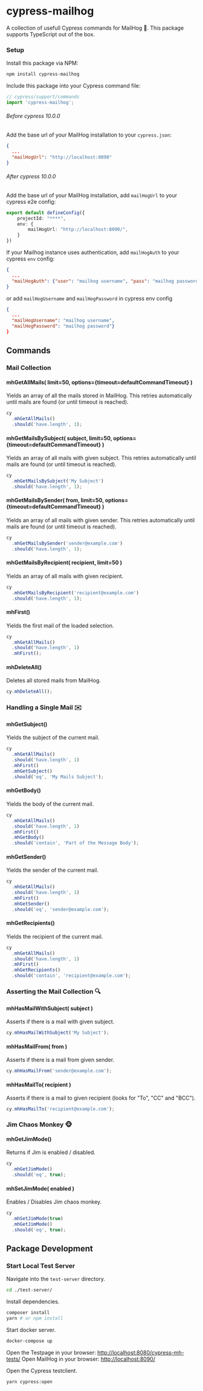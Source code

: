 # cypress-mailhog

A collection of usefull Cypress commands for MailHog 🐗.
This package supports TypeScript out of the box. 

### Setup

Install this package via NPM:

```bash
npm install cypress-mailhog
```

Include this package into your Cypress command file:

```JavaScript
// cypress/support/commands
import 'cypress-mailhog';
```

###### Before cypress 10.0.0

Add the base url of your MailHog installation to your `cypress.json`:

```json
{
  ...
  "mailHogUrl": "http://localhost:8090"
}
```

###### After cypress 10.0.0

Add the base url of your MailHog installation, add `mailHogUrl` to your cypress e2e config:

```typescript
export default defineConfig({
    projectId: "****",
    env: { 
        mailHogUrl: "http://localhost:8090/",
    }
})
```

If your Mailhog instance uses authentication, add `mailHogAuth` to your cypress `env` config:

```json
{
  ...
  "mailHogAuth": {"user": "mailhog username", "pass": "mailhog password"}
}
```

or add `mailHogUsername` and `mailHogPassword` in cypress env config
```json
{
  ...
  "mailHogUsername": "mailhog username",
  "mailHogPassword": "mailhog password"}
}
```

## Commands
### Mail Collection
#### mhGetAllMails( limit=50, options={timeout=defaultCommandTimeout} ) 

Yields an array of all the mails stored in MailHog. This retries automatically until mails are found (or until timeout is reached). 

```JavaScript
cy
  .mhGetAllMails()
  .should('have.length', 1);
```

#### mhGetMailsBySubject( subject, limit=50, options={timeout=defaultCommandTimeout} ) 

Yields an array of all mails with given subject. This retries automatically until mails are found (or until timeout is reached).

```JavaScript
cy
  .mhGetMailsBySubject('My Subject')
  .should('have.length', 1);
```
#### mhGetMailsBySender( from, limit=50, options={timeout=defaultCommandTimeout} ) 

Yields an array of all mails with given sender. This retries automatically until mails are found (or until timeout is reached).

```JavaScript
cy
  .mhGetMailsBySender('sender@example.com')
  .should('have.length', 1);
```
#### mhGetMailsByRecipient( recipient, limit=50 ) 

Yields an array of all mails with given recipient.

```JavaScript
cy
  .mhGetMailsByRecipient('recipient@example.com')
  .should('have.length', 1);
```
#### mhFirst()

Yields the first mail of the loaded selection.

```JavaScript
cy
  .mhGetAllMails()
  .should('have.length', 1)
  .mhFirst();
``` 
#### mhDeleteAll()

Deletes all stored mails from MailHog.

```JavaScript
cy.mhDeleteAll();
``` 


### Handling a Single Mail ✉️
#### mhGetSubject()

Yields the subject of the current mail.

```JavaScript
cy
  .mhGetAllMails()
  .should('have.length', 1)  
  .mhFirst()
  .mhGetSubject()
  .should('eq', 'My Mails Subject');
``` 
#### mhGetBody()

Yields the body of the current mail.

```JavaScript
cy
  .mhGetAllMails()
  .should('have.length', 1)
  .mhFirst()
  .mhGetBody()
  .should('contain', 'Part of the Message Body');
``` 
#### mhGetSender()

Yields the sender of the current mail.

```JavaScript
cy
  .mhGetAllMails()
  .should('have.length', 1)
  .mhFirst()
  .mhGetSender()
  .should('eq', 'sender@example.com');
``` 
#### mhGetRecipients()

Yields the recipient of the current mail.

```JavaScript
cy
  .mhGetAllMails()
  .should('have.length', 1)
  .mhFirst()
  .mhGetRecipients()
  .should('contain', 'recipient@example.com');
``` 


### Asserting the Mail Collection 🔍

#### mhHasMailWithSubject( subject )

Asserts if there is a mail with given subject.

```JavaScript
cy.mhHasMailWithSubject('My Subject');
``` 
#### mhHasMailFrom( from )

Asserts if there is a mail from given sender.

```JavaScript
cy.mhHasMailFrom('sender@example.com');
``` 
#### mhHasMailTo( recipient )

Asserts if there is a mail to given recipient (looks for "To", "CC" and "BCC").

```JavaScript
cy.mhHasMailTo('recipient@example.com');
``` 


### Jim Chaos Monkey 🐵

#### mhGetJimMode()

Returns if Jim is enabled / disabled.

```JavaScript
cy
  .mhGetJimMode()
  .should('eq', true);
```
#### mhSetJimMode( enabled )

Enables / Disables Jim chaos monkey.

```JavaScript
cy
  .mhSetJimMode(true)
  .mhGetJimMode()
  .should('eq', true);
```

## Package Development

### Start Local Test Server

Navigate into the `test-server` directory.

```bash
cd ./test-server/
```

Install dependencies.

```bash
composer install
yarn # or npm install
```

Start docker server.

```bash
docker-compose up
```

Open the Testpage in your browser: [http://localhost:8080/cypress-mh-tests/](http://localhost:8080/cypress-mc-tests/)
Open MailHog in your browser: [http://localhost:8090/](http://localhost:8090/)

Open the Cypress testclient.

```bash
yarn cypress:open
```
